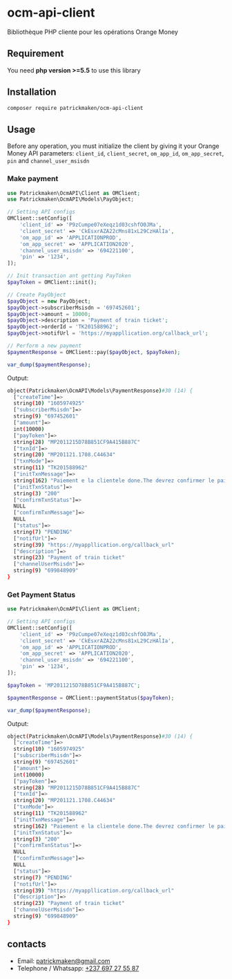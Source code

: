 # ocm-api-client
Bibliothèque PHP cliente pour les opérations Orange Money

## Requirement

You need **php version >=5.5** to use this library

## Installation

```bash
composer require patrickmaken/ocm-api-client
```

## Usage

Before any operation, you must initialize the client by giving it your Orange Money API parameters: `client_id`, `client_secret`, `om_app_id`, `om_app_secret`, `pin` and `channel_user_msisdn`

### Make payment

```php
use Patrickmaken\OcmAPI\Client as OMClient;
use Patrickmaken\OcmAPI\Models\PayObject;

// Setting API configs
OMClient::setConfig([
    'client_id' => 'P9zCumpe07eXeqz1d03cshfO0JMa',
    'client_secret' => 'CkEsxrAZA22cMns81xL29CzHAlIa',
    'om_app_id' => 'APPLICATIONPROD',
    'om_app_secret' => 'APPLICATION2020',
    'channel_user_msisdn' => '694221100',
    'pin' => '1234',
]);

// Init transaction ant getting PayToken
$payToken = OMClient::init();

// Create PayObject
$payObject = new PayObject;
$payObject->subscriberMsisdn = '697452601';
$payObject->amount = 10000;
$payObject->description = 'Payment of train ticket';
$payObject->orderId = 'TK201588962';
$payObject->notifUrl = 'https://myappllication.org/callback_url';

// Perform a new payment
$paymentResponse = OMClient::pay($payObject, $payToken);

var_dump($paymentResponse);
```

Output:
```bash
object(Patrickmaken\OcmAPI\Models\PaymentResponse)#30 (14) {
  ["createTime"]=>
  string(10) "1605974925"
  ["subscriberMsisdn"]=>
  string(9) "697452601"
  ["amount"]=>
  int(10000)
  ["payToken"]=>
  string(28) "MP2011215D78B851CF9A415B887C"
  ["txnId"]=>
  string(20) "MP201121.1708.C44634"
  ["txnMode"]=>
  string(11) "TK201588962"
  ["initTxnMessage"]=>
  string(162) "Paiement e la clientele done.The devrez confirmer le paiement en saisissant son code PIN et vous recevrez alors un SMS. Merci dutiliser des services Orange Money."
  ["initTxnStatus"]=>
  string(3) "200"
  ["confirmTxnStatus"]=>
  NULL
  ["confirmTxnMessage"]=>
  NULL
  ["status"]=>
  string(7) "PENDING"
  ["notifUrl"]=>
  string(39) "https://myappllication.org/callback_url"
  ["description"]=>
  string(23) "Payment of train ticket"
  ["channelUserMsisdn"]=>
  string(9) "699848909"
}
```

### Get Payment Status

```php
use Patrickmaken\OcmAPI\Client as OMClient;

// Setting API configs
OMClient::setConfig([
    'client_id' => 'P9zCumpe07eXeqz1d03cshfO0JMa',
    'client_secret' => 'CkEsxrAZA22cMns81xL29CzHAlIa',
    'om_app_id' => 'APPLICATIONPROD',
    'om_app_secret' => 'APPLICATION2020',
    'channel_user_msisdn' => '694221100',
    'pin' => '1234',
]);

$payToken = 'MP2011215D78B851CF9A415B887C';

$paymentResponse = OMClient::paymentStatus($payToken);

var_dump($paymentResponse);
```

Output:
```bash
object(Patrickmaken\OcmAPI\Models\PaymentResponse)#30 (14) {
  ["createTime"]=>
  string(10) "1605974925"
  ["subscriberMsisdn"]=>
  string(9) "697452601"
  ["amount"]=>
  int(10000)
  ["payToken"]=>
  string(28) "MP2011215D78B851CF9A415B887C"
  ["txnId"]=>
  string(20) "MP201121.1708.C44634"
  ["txnMode"]=>
  string(11) "TK201588962"
  ["initTxnMessage"]=>
  string(162) "Paiement e la clientele done.The devrez confirmer le paiement en saisissant son code PIN et vous recevrez alors un SMS. Merci dutiliser des services Orange Money."
  ["initTxnStatus"]=>
  string(3) "200"
  ["confirmTxnStatus"]=>
  NULL
  ["confirmTxnMessage"]=>
  NULL
  ["status"]=>
  string(7) "PENDING"
  ["notifUrl"]=>
  string(39) "https://myappllication.org/callback_url"
  ["description"]=>
  string(23) "Payment of train ticket"
  ["channelUserMsisdn"]=>
  string(9) "699848909"
}
```

## contacts
+ Email: [patrickmaken@gmail.com](mailto:patrickmaken@gmail.com)
+ Telephone / Whatsapp: [+237 697 27 55 87](https://wa.me/237697275587)